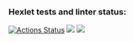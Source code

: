 ### Hexlet tests and linter status:
[![Actions Status](https://github.com/Bascy6/java-project-78/actions/workflows/hexlet-check.yml/badge.svg)](https://github.com/Bascy6/java-project-78/actions)
<a href="https://codeclimate.com/github/Bascy6/java-project-78/maintainability"><img src="https://api.codeclimate.com/v1/badges/5656501caa5977d58790/maintainability" /></a>
<a href="https://codeclimate.com/github/Bascy6/java-project-78/test_coverage"><img src="https://api.codeclimate.com/v1/badges/5656501caa5977d58790/test_coverage" /></a>